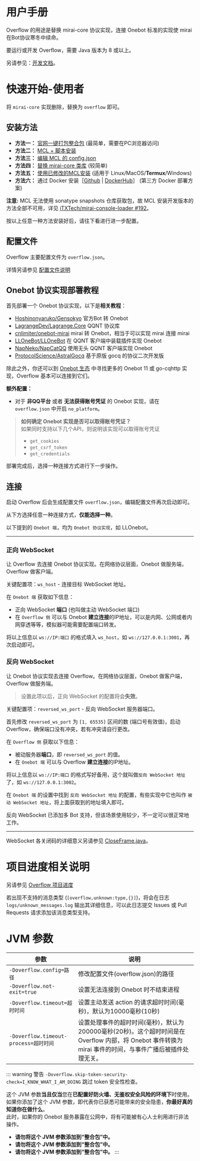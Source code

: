 # 用户手册

Overflow 的用途是替换 mirai-core 协议实现，连接 Onebot 标准的实现使 mirai 在Bot协议寒冬中续命。

要运行或开发 Overflow，需要 Java 版本为 8 或以上。

另请参见：[开发文档](/docs/dev/README.md)。

# 快速开始-使用者

将 `mirai-core` 实现删除，替换为 `overflow` 即可。

## 安装方法

+ **方法一：** [官网一键打包整合包](https://mirai.mrxiaom.top/#get-started) (最简单，需要在PC浏览器访问)
+ **方法二：** [MCL + 脚本安装](/docs/install/MCLScript.md)
+ **方法三：** [编辑 MCL 的 config.json](/docs/install/MCL.md)
+ **方法四：** [替换 mirai-core 类库](/docs/install/Raw.md) (较简单)
+ **方法五：** [使用已修改的MCL安装](/docs/install/MCLOverflow.md) (适用于 Linux/MacOS/**Termux**/Windows)
+ **方法六：** 通过 Docker 安装［[Github](https://github.com/sdjnmxd/overflow-docker) | [DockerHub](https://hub.docker.com/r/sdjnmxd/overflow)］ (第三方 Docker 部署方案)

**注意:** MCL 无法使用 sonatype snapshots 仓库获取包，故 MCL 安装开发版本的方法全部不可用，详见 [iTXTech/mirai-console-loader #192](https://github.com/iTXTech/mirai-console-loader/pull/192)。

按以上任意一种方法安装好后，请往下看进行进一步配置。

## 配置文件

Overflow 主要配置文件为 `overflow.json`。

详情另请参见 [配置文件说明](configuration.md)

## Onebot 协议实现部署教程

首先部署一个 Onebot 协议实现，以下是**相关教程**：

+ [Hoshinonyaruko/Gensokyo](https://wiki.mrxiaom.top/overflow/gensokyo) 官方Bot 转 Onebot
+ [LagrangeDev/Lagrange.Core](https://github.com/LagrangeDev/Lagrange.Core) QQNT 协议库
+ [cnlimiter/onebot-mirai](https://github.com/cnlimiter/onebot-mirai) mirai 转 Onebot，相当于可以实现 mirai 连接 mirai
+ [LLOneBot/LLOneBot](https://wiki.mrxiaom.top/overflow/lloneBot) 在 QQNT 客户端中装载插件实现 Onebot
+ [NapNeko/NapCatQQ](https://napneko.github.io/zh-CN/guide/getting-started) 使用无头 QQNT 客户端实现 Onebot
+ [ProtocolScience/AstralGocq](https://github.com/ProtocolScience/AstralGocq) 基于原版 gocq 的协议二次开发版

除此之外，你还可以到 [Onebot 生态](https://onebot.dev/ecosystem.html#onebot-%E5%AE%9E%E7%8E%B0-1) 中寻找更多的 Onebot 11 或 go-cqhttp 实现，Overflow 基本可以连接到它们。

**额外配置：**
+ 对于 **非QQ平台** 或者 **无法获得账号凭证** 的 Onebot 实现，请在 `overflow.json` 中开启 `no_platform`。

> **如何确定 Onebot 实现是否可以取得账号凭证？**  
> 如果同时支持以下几个API，则说明该实现可以取得账号凭证
> + `get_cookies`
> + `get_csrf_token`
> + `get_credentials`

部署完成后，选择一种连接方式进行下一步操作。

## 连接

启动 Overflow 后会生成配置文件 `overflow.json`，编辑配置文件再次启动即可。

从下方选择任意一种连接方式，**仅能选择一种**。

以下提到的 `Onebot 端`，均为 `Onebot 协议实现`，如 LLOnebot。

------

### 正向 WebSocket

让 Overflow 去连接 Onebot 协议实现。在网络协议层面，Onebot 做服务端，Overflow 做客户端。

关键配置项：`ws_host` - 连接目标 WebSocket 地址。

在 `Onebot 端` 获取如下信息：

+ 正向 WebSocket **端口** (也叫做主动 WebSocket 端口)
+ 在 `Overflow 侧` 可以与 Onebot **建立连接**的IP地址，可以是内网、公网或者内网穿透等等，模拟器可能需要配置端口转发。

将以上信息以 `ws://IP:端口` 的格式填入 `ws_host`，如 `ws://127.0.0.1:3001`，再次启动即可。

### 反向 WebSocket

让 Onebot 协议实现去连接 Overflow。在网络协议层面，Onebot 做客户端，Overflow 做服务端。

> 设置此项以后，正向 WebSocket 的配置将会**失效**。

关键配置项：`reversed_ws_port` - 反向 WebSocket 服务器端口。

首先修改 `reversed_ws_port` 为 `[1, 65535]` 区间的数 (端口号有效值)，启动 Overflow，确保端口没有冲突，若有冲突请自行更改。

在 `Overflow 侧` 获取以下信息：

+ 被动服务器**端口**，即 `reversed_ws_port` 的值。
+ 在 `Onebot 端` 可以与 Overflow **建立连接**的IP地址。

将以上信息以 `ws://IP:端口` 的格式写好备用，这个就叫做`反向 WebSocket 地址`了，如 `ws://127.0.0.1:3002`。

在 `Onebot 端` 的设置中找到 `反向 WebSocket 地址` 的配置，有些实现中它也叫作 `被动 WebSocket 地址`，将上面获取到的地址填入即可。

反向 WebSocket 已添加多 Bot 支持，但该场景使用较少，不一定可以很正常地工作。

------

WebSocket 各关闭码的详细意义另请参见 [CloseFrame.java](https://github.com/TooTallNate/Java-WebSocket/blob/982dabd77d5d3d312822f83591c9b31bdd96be80/src/main/java/org/java_websocket/framing/CloseFrame.java#L40-L150)。

# 项目进度相关说明

另请参见 [Overflow 项目进度](/docs/dev/progress.md)

若出现不支持的消息类型 (`[overflow,unknown:type,{}]`)，将会在日志 `logs/unknown_messages.log` 输出其详细信息，可以此日志提交 Issues 或 Pull Requests 请求添加该消息类型支持。

# JVM 参数

| 参数                                | 说明                                                                                              |
|-----------------------------------|-------------------------------------------------------------------------------------------------|
| `-Doverflow.config=路径`            | 修改配置文件(overflow.json)的路径                                                                        |
| `-Doverflow.not-exit=true`        | 设置无法连接到 Onebot 时不结束进程                                                                           |
| `-Doverflow.timeout=超时时间`         | 设置主动发送 action 的请求超时时间(毫秒)，默认为10000毫秒(10秒)                                                       |
| `-Doverflow.timeout-process=超时时间` | 设置处理事件的超时时间(毫秒)，默认为200000毫秒(20秒)。这个超时时间是在 Overflow 内部，将 Onebot 事件转换为 mirai 事件的时间，与事件广播后被插件处理无关。 |

::: warning 警告
`-Doverflow.skip-token-security-check=I_KNOW_WHAT_I_AM_DOING` 跳过 token 安全性检查。

这个 JVM 参数**当且仅当**您在**已配置好防火墙、无鉴权安全风险的环境下**时使用。  
如果你添加了这个 JVM 参数，即代表你已获悉可能带来的安全隐患，**你最好真的知道你在做什么**。  
此时，如果你的 Onebot 服务暴露在公网中，将有可能被有心人士利用进行非法操作。
+ **请勿将这个 JVM 参数添加到“整合包”中。**
+ **请勿将这个 JVM 参数添加到“整合包”中。**
+ **请勿将这个 JVM 参数添加到“整合包”中。**
:::
